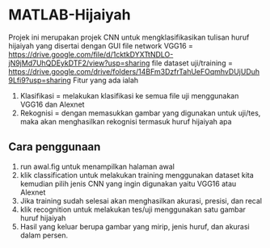 # MATLAB-Hijaiyah
Projek ini merupakan projek CNN untuk mengklasifikasikan tulisan huruf hijaiyah yang disertai dengan GUI
file network VGG16 = https://drive.google.com/file/d/1cktkDYXTtNDLO-jN9jMd7UhQDEykDTF2/view?usp=sharing
file dataset uji/training = https://drive.google.com/drive/folders/14BFm3DzfrTahUeFOqmhvDUjUDuh9Lfi9?usp=sharing
Fitur yang ada ialah
1. Klasifikasi = melakukan klasifikasi ke semua file uji menggunakan VGG16 dan Alexnet
2. Rekognisi = dengan memasukkan gambar yang digunakan untuk uji/tes, maka akan menghasilkan rekognisi termasuk huruf hijaiyah apa
## Cara penggunaan
1. run awal.fig untuk menampilkan halaman awal
2. klik classification untuk melakukan training menggunakan dataset kita kemudian pilih jenis CNN yang ingin digunakan yaitu VGG16 atau Alexnet
3. Jika training sudah selesai akan menghasilkan akurasi, presisi, dan recal
4. klik recognition untuk melakukan tes/uji menggunakan satu gambar huruf hijaiyah
5. Hasil yang keluar berupa gambar yang mirip, jenis huruf, dan akurasi dalam persen.
